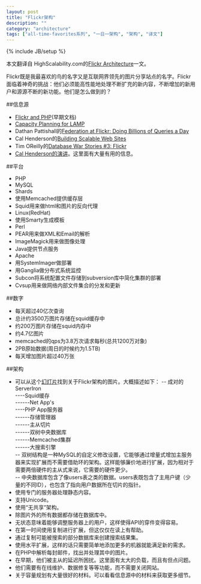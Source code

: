 ```yaml
---
layout: post
title: "Flickr架构"
description: ""
category: "architecture"
tags: ["all-time-favorites系列", "一日一架构", "架构", "译文"]
---
```

{% include JB/setup %}

本文翻译自 HighScalability.com的[Flickr Architecture](http://highscalability.com/flickr-architecture)一文。

Flickr既是我最喜欢的鸟的名字又是互联网界领先的图片分享站点的名字。Flickr面临着神奇的挑战：他们必须能高性能地处理不断扩充的新内容，不断增加的新用户和源源不断的新功能。他们是怎么做到的？

##信息源
* [Flickr and PHP](http://www.niallkennedy.com/blog/uploads/flickr_php.pdf)(早期文档)  
* [Capacity Planning for LAMP](http://www.kitchensoap.com/talks/MySQLConf2007-Capacity.pdf)  
* Dathan Pattishall的[Federation at Flickr: Doing Billions of Queries a Day](http://mysqldba.blogspot.com/2008/04/mysql-uc-2007-presentation-file.html)  
* Cal Henderson的[Building Scalable Web Sites](http://highscalability.com/book-building-scalable-web-sites)  
* Tim OReilly的[Database War Stories #3: Flickr ](http://radar.oreilly.com/archives/2006/04/database_war_stories_3_flickr.html)  
* [Cal Henderson的演讲](http://www.iamcal.com/talks/)。这里面有大量有用的信息。  

##平台
* PHP  
* MySQL  
* Shards  
* 使用Memcached提供缓存层  
* Squid用来做html和图片的反向代理  
* Linux(RedHat)  
* 使用Smarty生成模板  
* Perl  
* PEAR用来做XML和Email的解析  
* ImageMagick用来做图像处理  
* Java提供节点服务  
* Apache  
* 用SystemImager做部署  
* 用Ganglia做分布式系统监控  
* Subcon将系统配置文件存储到subversion库中简化集群的部署  
* Cvsup用来做网络内部文件集合的分发和更新

##数字
* 每天超过40亿次查询  
* 总计约3500万图片存储在squid缓存中  
* 约200万图片存储在squid内存中  
* 约4.7亿图片  
* memcached的qps为3.8万次请求每秒(总共1200万对象)  
* 2PB原始数据(周日的时候约为1.5TB)  
* 每天增加图片超过40万张  

##架构
* 可以从这个[幻灯片](http://www.slideshare.net/techdude/scalable-web-architectures-common-patterns-and-approaches/138)找到关于Flickr架构的图片。大概描述如下：
  -- 成对的ServerIron  
  ----Squid缓存  
  ------Net App's  
  ----PHP App服务器  
  ------存储管理器  
  ------主从切片  
  ------双树中央数据库  
  ------Memcached集群  
  ------大搜索引擎  
  -- 双树结构是一种MySQL的自定义修改设置，它能够通过增量式增加主服务器来实现扩展而不需要借助环的架构。这样能够廉价地进行扩展，因为相对于需要两倍硬件的主从式来说，它需要的硬件更少。  
  -- 中央数据库包含了像users表之类的数据。users表既包含了主用户键（少量的不同ID），也包含了指向用户数据所在切片的指针。  
* 使用专门的服务器处理静态内容。  
* 支持Unicode。  
* 使用“无共享”架构。  
* 除图片外的所有数据都存储在数据库中。  
* 无状态意味着能够调整服务器上的用户，这样使得API的穿件变得容易。  
* 在第一时间使用复制进行扩展，但这仅仅在读上有帮助。  
* 通过复制可能被搜索的部分数据库来创建搜索结果集。  
* 使用水平扩展，这样的话只需要简单地添加更多的机器就能满足新的需求。  
* 在PHP中解析每封邮件，找出并处理其中的图片。  
* 在早期，他们被主从的延迟所困扰。这里面有太大的负载，而且有但点问题。  
* 他们需要有在线维护、数据修复等等功能，而不需要关闭网站。  
* 关于容量规划有大量很好的材料。可以看看信息源中的材料来获取更多细节。  










